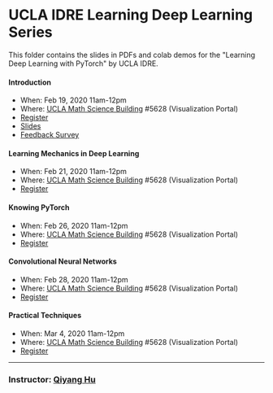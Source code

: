 # UCLA IDRE Learning Deep Learning Series

This folder contains the slides in PDFs and colab demos for the "Learning Deep Learning with PyTorch" by UCLA IDRE.

#### Introduction

 - When: Feb 19, 2020 11am-12pm 
 - Where: [UCLA Math Science Building](https://goo.gl/maps/ryeJd6sVpkCNkF5u6) #5628 (Visualization Portal)
 - [Register](https://idre.ucla.edu/calendar-event/learning-deep-learning-pytorch-1-introduction)
 - [Slides](https://huqy.github.io/idre-learning-deep-learning-pytorch/1_DL_Intro.pdf)
 - [Feedback Survey](http://bit.ly/IDRE208)


#### Learning Mechanics in Deep Learning
- When: Feb 21, 2020 11am-12pm
- Where: [UCLA Math Science Building](https://goo.gl/maps/ryeJd6sVpkCNkF5u6) #5628 (Visualization Portal)
- [Register](https://idre.ucla.edu/calendar-event/learning-deep-learning-with-pytorch-2-mechanics-of-deep-learning)
<!--
 - [Slides](https://huqy.github.io/idre_learning_machine_learning/2_ML_Classification.pdf)
 - [Feedback Survey](http://bit.ly/IDRE209)
-->

#### Knowing PyTorch 
- When: Feb 26, 2020 11am-12pm
- Where: [UCLA Math Science Building](https://goo.gl/maps/ryeJd6sVpkCNkF5u6) #5628 (Visualization Portal)
- [Register](https://idre.ucla.edu/calendar-event/learning-deep-learning-with-pytorch-3-using-pytorch/)
<!--
 - [Slides](https://huqy.github.io/idre_learning_machine_learning/3_DL_general.pdf)
 - Colab Demos: [Dogs-vs-Cats Challenge (Plain)](https://colab.research.google.com/github/huqy/idre_learning_machine_learning/blob/master/3_dogs_vs_cats_plain.ipynb)
 - [Feedback Survey](http://bit.ly/IDRE210)
-->

#### Convolutional Neural Networks
- When: Feb 28, 2020 11am-12pm
- Where: [UCLA Math Science Building](https://goo.gl/maps/ryeJd6sVpkCNkF5u6) #5628 (Visualization Portal)
- [Register](https://idre.ucla.edu/calendar-event/learning-deep-learning-with-pytorch-4-convolutional-neural-networks/)
<!--
 - [Slides](https://huqy.github.io/idre_learning_machine_learning/4_DL_adv.pdf)
 - Colab Demos: [Dogs-vs-Cats Challenge (Data Augmentation)](https://colab.research.google.com/github/huqy/idre_learning_machine_learning/blob/master/4_dogs_vs_cats_DataAug.ipynb), [Dogs-vs-Cats Challenge (MobileNet)](https://colab.research.google.com/github/huqy/idre_learning_machine_learning/blob/master/4_dogs_vs_cats_mobilenet.ipynb)
 - [Feedback Survey](http://bit.ly/IDRE211)
 -->

#### Practical Techniques
- When: Mar 4, 2020 11am-12pm
- Where: [UCLA Math Science Building](https://goo.gl/maps/ryeJd6sVpkCNkF5u6) #5628 (Visualization Portal)
- [Register](https://idre.ucla.edu/calendar-event/learning-deep-learning-with-pytorch-5-transfer-learning/)
<!--
 - [Slides](https://huqy.github.io/idre_learning_machine_learning/4_DL_adv.pdf)
 - Colab Demos: [Dogs-vs-Cats Challenge (Data Augmentation)](https://colab.research.google.com/github/huqy/idre_learning_machine_learning/blob/master/4_dogs_vs_cats_DataAug.ipynb), [Dogs-vs-Cats Challenge (MobileNet)](https://colab.research.google.com/github/huqy/idre_learning_machine_learning/blob/master/4_dogs_vs_cats_mobilenet.ipynb)
 - [Feedback Survey](http://bit.ly/IDRE212)
 -->
---

### Instructor: [Qiyang Hu](mailto:huqy@idre.ucla.edu)
